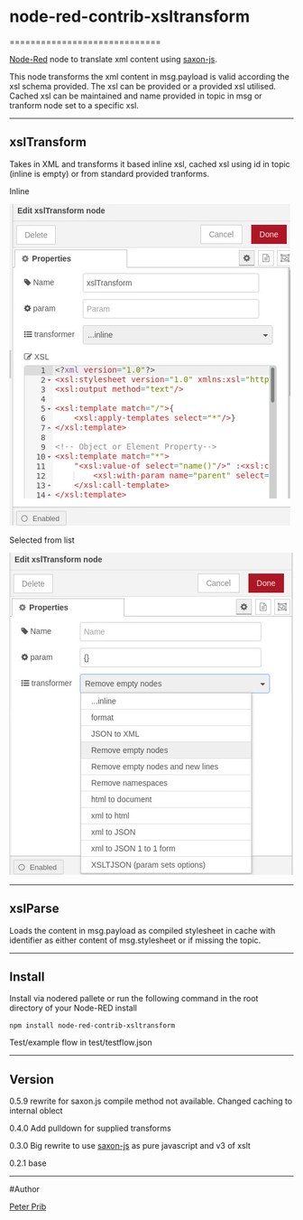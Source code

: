 # node-red-contrib-xsltransform
=============================


[Node-Red][1] node to translate xml content using [saxon-js][2].

This node transforms the xml content in msg.payload is valid according the xsl schema provided.
The xsl can be provided or a provided xsl utilised.
Cached xsl can be maintained and name provided in topic in msg or tranform node set to a specific xsl.



------------------------------------------------------------

## xslTransform

Takes in XML and transforms it based inline xsl, cached xsl using id in topic (inline is empty) or from standard provided tranforms.

Inline

![xslTransform](documentation/xslTransformInline.jpg "xslTransform Inline")

Selected from list

![xslTransform](documentation/xslTransformList.jpg "xlTransform List")


------------------------------------------------------------

## xslParse

Loads the content in msg.payload as compiled stylesheet in cache with identifier as either content of msg.stylesheet or if missing the topic.


------------------------------------------------------------

## Install

Install via nodered pallete or run the following command in the root directory of your Node-RED install

    npm install node-red-contrib-xsltransform


Test/example flow in  test/testflow.json

------------------------------------------------------------

## Version

0.5.9 rewrite for saxon.js compile method not available.  Changed caching to internal oblect 

0.4.0 Add pulldown for supplied transforms 

0.3.0 Big rewrite to use [saxon-js][2] as pure javascript and v3 of xslt

0.2.1 base

------------------------------------------------------------

#Author

[Peter Prib][3]

[1]:  http://nodered.org

[2]: https://www.npmjs.com/package/saxon-js

[3]: https://github.com/peterprib

